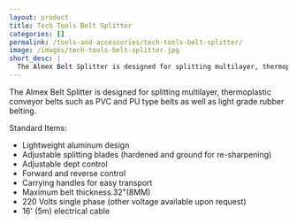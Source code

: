 ```yaml
---
layout: product
title: Tech Tools Belt Splitter
categories: []
permalink: /tools-and-accessories/tech-tools-belt-splitter/
image: /images/tech-tools-belt-splitter.jpg
short_desc: |
  The Almex Belt Splitter is designed for splitting multilayer, thermoplastic conveyor belts such as PVC and PU type belts as well as light grade rubber belting.
---
```


The Almex Belt Splitter is designed for splitting multilayer, thermoplastic conveyor belts such as PVC and PU type belts as well as light grade rubber belting.

Standard Items:

- Lightweight aluminum design
- Adjustable splitting blades (hardened and ground for re-sharpening)
- Adjustable dept control
- Forward and reverse control
- Carrying handles for easy transport
- Maximum belt thickness.32"(8MM)
- 220 Volts single phase (other voltage available upon request)
- 16' (5m) electrical cable
